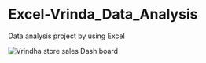 # Excel-Vrinda_Data_Analysis
Data analysis project by using Excel

![Vrindha store sales Dash board](https://github.com/vishnuvardhankunsoth/Vrinda_Store_Analysis/assets/140096940/11ab26f2-7e8c-495d-94a6-f52c99b531bc)

